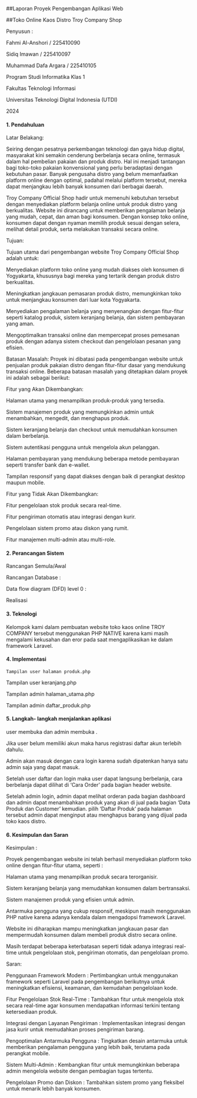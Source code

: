 ##Laporan Proyek Pengembangan Aplikasi Web 

##Toko Online Kaos Distro Troy Company Shop

























Penyusun :

Fahmi Al-Anshori / 225410090

Sidiq Imawan / 225410097

Muhammad Dafa Argara / 225410105







Program Studi Informatika Klas 1 

Fakultas Teknologi Informasi

Universitas Teknologi Digital Indonesia (UTDI)

2024

#### 1. Pendahuluan

Latar Belakang: 

Seiring dengan pesatnya perkembangan teknologi dan gaya hidup digital, masyarakat kini semakin cenderung berbelanja secara online, termasuk dalam hal pembelian pakaian dan produk distro. Hal ini menjadi tantangan bagi toko-toko pakaian konvensional yang perlu beradaptasi dengan kebutuhan pasar. Banyak pengusaha distro yang belum memanfaatkan platform online dengan optimal, padahal melalui platform tersebut, mereka dapat menjangkau lebih banyak konsumen dari berbagai daerah.

Troy Company Official Shop hadir untuk memenuhi kebutuhan tersebut dengan menyediakan platform belanja online untuk produk distro yang berkualitas. Website ini dirancang untuk memberikan pengalaman belanja yang mudah, cepat, dan aman bagi konsumen. Dengan konsep toko online, konsumen dapat dengan nyaman memilih produk sesuai dengan selera, melihat detail produk, serta melakukan transaksi secara online.



Tujuan: 

Tujuan utama dari pengembangan website Troy Company Official Shop adalah untuk:

Menyediakan platform toko online yang mudah diakses oleh konsumen di Yogyakarta, khususnya bagi mereka yang tertarik dengan produk distro berkualitas.

Meningkatkan jangkauan pemasaran produk distro, memungkinkan toko untuk menjangkau konsumen dari luar kota Yogyakarta.

Menyediakan pengalaman belanja yang menyenangkan dengan fitur-fitur seperti katalog produk, sistem keranjang belanja, dan sistem pembayaran yang aman.

Mengoptimalkan transaksi online dan mempercepat proses pemesanan produk dengan adanya sistem checkout dan pengelolaan pesanan yang efisien.



Batasan Masalah: Proyek ini dibatasi pada pengembangan website untuk penjualan produk pakaian distro dengan fitur-fitur dasar yang mendukung transaksi online. Beberapa batasan masalah yang ditetapkan dalam proyek ini adalah sebagai berikut:

Fitur yang Akan Dikembangkan:

Halaman utama yang menampilkan produk-produk yang tersedia.

Sistem manajemen produk yang memungkinkan admin untuk menambahkan, mengedit, dan menghapus produk.

Sistem keranjang belanja dan checkout untuk memudahkan konsumen dalam berbelanja.

Sistem autentikasi pengguna untuk mengelola akun pelanggan.

Halaman pembayaran yang mendukung beberapa metode pembayaran seperti transfer bank dan e-wallet.

Tampilan responsif yang dapat diakses dengan baik di perangkat desktop maupun mobile.

Fitur yang Tidak Akan Dikembangkan:

Fitur pengelolaan stok produk secara real-time.

Fitur pengiriman otomatis atau integrasi dengan kurir.

Pengelolaan sistem promo atau diskon yang rumit.

Fitur manajemen multi-admin atau multi-role.











































#### 2. Perancangan Sistem

Rancangan Semula/Awal

Rancangan Database : 

























Data flow diagram (DFD) level 0 : 







Realisasi

 

#### 3. Teknologi 

Kelompok kami dalam pembuatan website toko kaos online TROY COMPANY tersebut menggunakan PHP NATIVE karena kami masih mengalami kekusahan dan eror pada saat mengaplikasikan ke dalam framework Laravel.

#### 4. Implementasi

	Tampilan user halaman produk.php



Tampilan user keranjang.php



	

Tampilan admin halaman_utama.php

Tampilan admin daftar_produk.php





























#### 5. Langkah- langkah menjalankan aplikasi

user membuka  dan admin membuka .

Jika user belum memiliki akun maka harus registrasi daftar akun terlebih dahulu.

Admin akan masuk dengan cara login karena sudah dipatenkan hanya satu admin saja yang dapat masuk.

Setelah user daftar dan login maka user dapat langsung berbelanja, cara berbelanja dapat dilihat di ‘Cara Order’ pada bagian header website.

Setelah admin login, admin dapat  melihat orderan pada bagian dashboard dan admin dapat menambahkan produk yang akan di jual pada bagian ‘Data Produk dan Customer’ kemudian. pilih ‘Daftar Produk’ pada halaman tersebut admin dapat menginput atau menghapus barang yang dijual pada toko kaos distro.

#### 6. Kesimpulan dan Saran

Kesimpulan :

Proyek pengembangan website ini telah berhasil menyediakan platform toko online dengan fitur-fitur utama, seperti :

Halaman utama yang menampilkan produk secara terorganisir.

Sistem keranjang belanja yang memudahkan konsumen dalam bertransaksi.

Sistem manajemen produk yang efisien untuk admin.

Antarmuka pengguna yang cukup responsif, meskipun masih menggunakan PHP native karena adanya kendala dalam mengadopsi framework Laravel.

Website ini diharapkan mampu meningkatkan jangkauan pasar dan mempermudah konsumen dalam membeli produk distro secara online.

Masih terdapat beberapa keterbatasan seperti tidak adanya integrasi real-time untuk pengelolaan stok, pengiriman otomatis, dan pengelolaan promo.

Saran: 

Penggunaan Framework Modern : Pertimbangkan untuk menggunakan framework seperti Laravel pada pengembangan berikutnya untuk meningkatkan efisiensi, keamanan, dan kemudahan pengelolaan kode.

Fitur Pengelolaan Stok Real-Time : Tambahkan fitur untuk mengelola stok secara real-time agar konsumen mendapatkan informasi terkini tentang ketersediaan produk.

Integrasi dengan Layanan Pengiriman : Implementasikan integrasi dengan jasa kurir untuk memudahkan proses pengiriman barang.

Pengoptimalan Antarmuka Pengguna : Tingkatkan desain antarmuka untuk memberikan pengalaman pengguna yang lebih baik, terutama pada perangkat mobile.

Sistem Multi-Admin : Kembangkan fitur untuk memungkinkan beberapa admin mengelola website dengan pembagian tugas tertentu.

Pengelolaan Promo dan Diskon : Tambahkan sistem promo yang fleksibel untuk menarik lebih banyak konsumen.

### 
